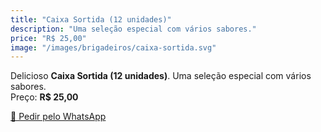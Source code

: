 ```yaml
---
title: "Caixa Sortida (12 unidades)"
description: "Uma seleção especial com vários sabores."
price: "R$ 25,00"
image: "/images/brigadeiros/caixa-sortida.svg"
---
```


Delicioso **Caixa Sortida (12 unidades)**. Uma seleção especial com vários sabores.  
Preço: **R$ 25,00**  

[📱 Pedir pelo WhatsApp](https://wa.me/5511999999999?text=Quero+encomendar:+Caixa+Sortida+(12+unidades))
